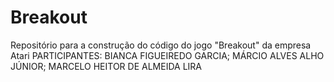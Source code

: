 # Breakout
Repositório para a construção do código do jogo "Breakout" da empresa Atari
PARTICIPANTES:
 BIANCA FIGUEIREDO GARCIA; 
 MÁRCIO ALVES ALHO JÚNIOR; 
 MARCELO HEITOR DE ALMEIDA LIRA
